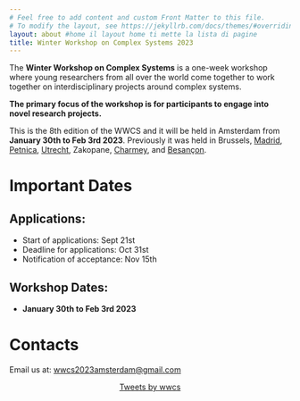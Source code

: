 ```yaml
---
# Feel free to add content and custom Front Matter to this file.
# To modify the layout, see https://jekyllrb.com/docs/themes/#overriding-theme-defaults
layout: about #home il layout home ti mette la lista di pagine
title: Winter Workshop on Complex Systems 2023
---
```


The **Winter Workshop on Complex Systems** is a one-week workshop where young researchers from all over the world come together to work together on interdisciplinary projects around complex systems.

**The primary focus of the workshop is for participants to engage into novel research projects.**

This is the 8th edition of the WWCS and it will be held in Amsterdam from **January 30th to Feb 3rd 2023**.
Previously it was held in Brussels, [Madrid](http://wwcs2016.altervista.org/wwcswordyversion/?doing_wp_cron=1557075926.8519909381866455078125), [Petnica](https://wwcs2017ed.wixsite.com/wwcs), [Utrecht](https://wwcs2018.github.io/), Zakopane, [Charmey](https://wwcs2020.github.io/), and [Besançon](https://wwcs2022.github.io/).


# Important Dates

## Applications:
- Start of applications: Sept 21st
- Deadline for applications: Oct 31st
- Notification of acceptance: Nov 15th

## Workshop Dates:
- **January 30th to Feb 3rd 2023**


# Contacts

Email us at: [wwcs2023amsterdam@gmail.com](mailto:wwcs2023amsterdam@gmail.com)
<!-- Twitter: "@winter_complex" -->

<center>
<a class="twitter-timeline" data-width="300" data-height="550" href="https://twitter.com/winter_complex">Tweets by wwcs</a> <script async src="https://platform.twitter.com/widgets.js" charset="utf-8"></script> </center>
